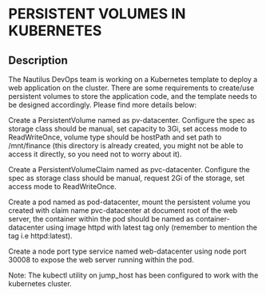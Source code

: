 # PERSISTENT VOLUMES IN KUBERNETES

## Description

The Nautilus DevOps team is working on a Kubernetes template to deploy a web application on the cluster. There are some requirements to create/use persistent volumes to store the application code, and the template needs to be designed accordingly. Please find more details below:


Create a PersistentVolume named as pv-datacenter. Configure the spec as storage class should be manual, set capacity to 3Gi, set access mode to ReadWriteOnce, volume type should be hostPath and set path to /mnt/finance (this directory is already created, you might not be able to access it directly, so you need not to worry about it).

Create a PersistentVolumeClaim named as pvc-datacenter. Configure the spec as storage class should be manual, request 2Gi of the storage, set access mode to ReadWriteOnce.

Create a pod named as pod-datacenter, mount the persistent volume you created with claim name pvc-datacenter at document root of the web server, the container within the pod should be named as container-datacenter using image httpd with latest tag only (remember to mention the tag i.e httpd:latest).

Create a node port type service named web-datacenter using node port 30008 to expose the web server running within the pod.

Note: The kubectl utility on jump_host has been configured to work with the kubernetes cluster.